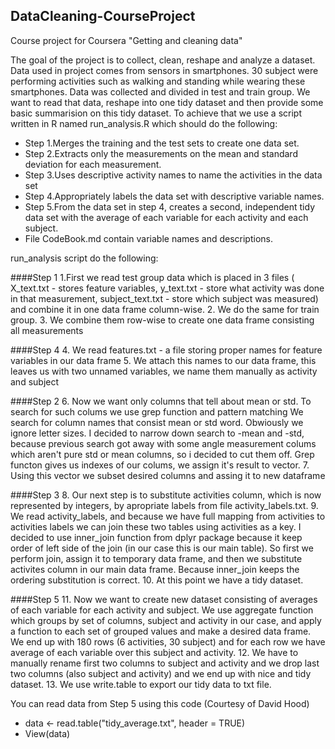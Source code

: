 ## DataCleaning-CourseProject
Course project for Coursera "Getting and cleaning data"

The goal of the project is to collect, clean, reshape and analyze a dataset. Data used in project comes from sensors in smartphones. 30 subject were performing activities such as walking and standing while wearing these smartphones. Data was collected and divided in test and train group. We want to read that data, reshape into one tidy dataset and then provide some basic summarision on this tidy dataset.
To achieve that we use a script written in R named run_analysis.R which should do the following:

- Step 1.Merges the training and the test sets to create one data set.
- Step 2.Extracts only the measurements on the mean and standard deviation for each measurement. 
- Step 3.Uses descriptive activity names to name the activities in the data set
- Step 4.Appropriately labels the data set with descriptive variable names. 
- Step 5.From the data set in step 4, creates a second, independent tidy data set with the average of each variable for each 	activity and each subject.
- File CodeBook.md contain variable names and descriptions.

run_analysis script do the following:

####Step 1
1.First we read test group data which is placed in 3 files ( X_text.txt - stores feature variables, y_text.txt - store what activity was done in that measurement,
	subject_text.txt - store which subject was measured) and combine it in one data frame column-wise.
2. We do the same for train group.
3. We combine them row-wise to create one data frame consisting all measurements

####Step 4
4. We read features.txt - a file storing proper names for feature variables in our data frame 
5. We attach this names to our data frame, this leaves us with two unnamed variables, we name them manually as activity and subject

####Step 2
6. Now we want only columns that tell about mean or std. To search for such colums we use grep function and pattern matching We search for column names that 
	consist mean or std word. Obwiously we ignore letter sizes. I decided to narrow down search to -mean and -std, because previous search got away with some 
	angle measurement colums which aren't pure std or mean columns, so i decided to cut them off. Grep functon gives us indexes of our colums, we assign it's result
	to vector.
7. Using this vector we subset desired columns and assing it to new dataframe 

####Step 3
8. Our next step is to substitute activities column, which is now represented by integers, by apropriate labels from file activity_labels.txt.
9. We read activity_labels, and because we have full mapping from activities to activities labels we can join these two tables using activities as a key. I decided 
	to use inner_join function from dplyr package because it keep order of left side of the join (in our case this is our main table). So first we perform join, 
	assign it to temporary data frame, and then we substitute activites column in our main data frame. Because inner_join keeps the ordering substitution is correct.
10. At this point we have a tidy dataset.

####Step 5
11. Now we want to create new dataset consisting of averages of each variable for each activity and subject. We use aggregate function which groups by set of columns,
	subject and activity in our case, and apply a function to each set of grouped values and make a desired data frame. We end up with 180 rows (6 activities, 30 subject)
	and for each row we have average of each variable over this subject and activity.
12. We have to manually rename first two columns to subject and activity and we drop last two columns (also subject and activity) and we end up with nice and tidy dataset.
13. We use write.table to export our tidy data to txt file.	


You can read data from Step 5 using this code (Courtesy of David Hood)

 * data <- read.table("tidy_average.txt", header = TRUE) 
 * View(data)
